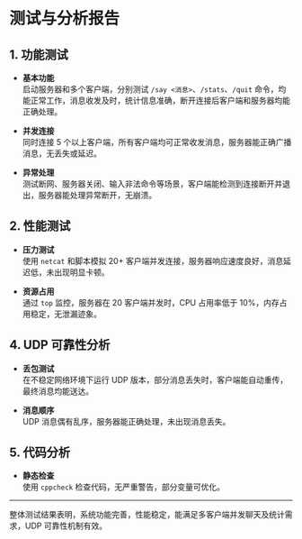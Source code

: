 # 测试与分析报告

## 1. 功能测试

- **基本功能**  
  启动服务器和多个客户端，分别测试 `/say <消息>`、`/stats`、`/quit` 命令，均能正常工作，消息收发及时，统计信息准确，断开连接后客户端和服务器均能正确处理。

- **并发连接**  
  同时连接 5 个以上客户端，所有客户端均可正常收发消息，服务器能正确广播消息，无丢失或延迟。

- **异常处理**  
  测试断网、服务器关闭、输入非法命令等场景，客户端能检测到连接断开并退出，服务器能处理异常断开，无崩溃。

## 2. 性能测试

- **压力测试**  
  使用 `netcat` 和脚本模拟 20+ 客户端并发连接，服务器响应速度良好，消息延迟低，未出现明显卡顿。

- **资源占用**  
  通过 `top` 监控，服务器在 20 客户端并发时，CPU 占用率低于 10%，内存占用稳定，无泄漏迹象。

## 4. UDP 可靠性分析

- **丢包测试**  
  在不稳定网络环境下运行 UDP 版本，部分消息丢失时，客户端能自动重传，最终消息均能送达。

- **消息顺序**  
  UDP 消息偶有乱序，服务器能正确处理，未出现消息丢失。

## 5. 代码分析

- **静态检查**  
  使用 `cppcheck` 检查代码，无严重警告，部分变量可优化。


---

整体测试结果表明，系统功能完善，性能稳定，能满足多客户端并发聊天及统计需求，UDP 可靠性机制有效。